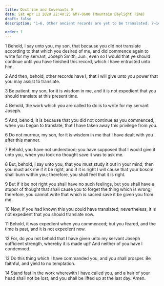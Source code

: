 ```yaml
---
title: Doctrine and Covenants 9
date: Sat Apr 11 2020 22:48:25 GMT-0600 (Mountain Daylight Time)
draft: false
description: "1–6, Other ancient records are yet to be translated; 7–14, The Book of Mormon is translated by study and by spiritual confirmation."

order: 1
---
```

    
1 Behold, I say unto you, my son, that because you did not translate according to that which you desired of me, and did commence again to write for my servant, Joseph Smith, Jun., even so I would that ye should continue until you have finished this record, which I have entrusted unto him.

2 And then, behold, other records have I, that I will give unto you power that you may assist to translate.

3 Be patient, my son, for it is wisdom in me, and it is not expedient that you should translate at this present time.

4 Behold, the work which you are called to do is to write for my servant Joseph.

5 And, behold, it is because that you did not continue as you commenced, when you began to translate, that I have taken away this privilege from you.

6 Do not murmur, my son, for it is wisdom in me that I have dealt with you after this manner.

7 Behold, you have not understood; you have supposed that I would give it unto you, when you took no thought save it was to ask me.

8 But, behold, I say unto you, that you must study it out in your mind; then you must ask me if it be right, and if it is right I will cause that your bosom shall burn within you; therefore, you shall feel that it is right.

9 But if it be not right you shall have no such feelings, but you shall have a stupor of thought that shall cause you to forget the thing which is wrong; therefore, you cannot write that which is sacred save it be given you from me.

10 Now, if you had known this you could have translated; nevertheless, it is not expedient that you should translate now.

11 Behold, it was expedient when you commenced; but you feared, and the time is past, and it is not expedient now.

12 For, do you not behold that I have given unto my servant Joseph sufficient strength, whereby it is made up? And neither of you have I condemned.

13 Do this thing which I have commanded you, and you shall prosper. Be faithful, and yield to no temptation.

14 Stand fast in the work wherewith I have called you, and a hair of your head shall not be lost, and you shall be lifted up at the last day. Amen.
